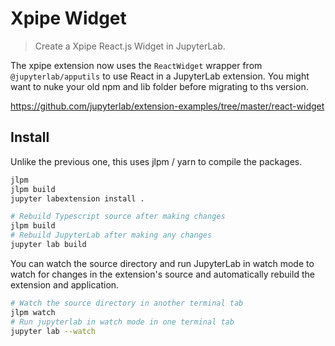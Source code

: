 # Xpipe Widget

> Create a Xpipe React.js Widget in JupyterLab.

The xpipe extension now uses the `ReactWidget` wrapper from `@jupyterlab/apputils` to use React in a JupyterLab extension. You might want to nuke your old npm and lib folder before migrating to ths version.

https://github.com/jupyterlab/extension-examples/tree/master/react-widget

## Install

Unlike the previous one, this uses jlpm / yarn to compile the packages.

```bash
jlpm
jlpm build
jupyter labextension install .

# Rebuild Typescript source after making changes
jlpm build
# Rebuild JupyterLab after making any changes
jupyter lab build
```

You can watch the source directory and run JupyterLab in watch mode to watch for changes in the extension's source and automatically rebuild the extension and application.

```bash
# Watch the source directory in another terminal tab
jlpm watch
# Run jupyterlab in watch mode in one terminal tab
jupyter lab --watch
```
